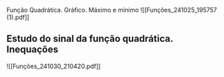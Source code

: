 Função Quadrática. Gráfico. Máximo e mínimo
![[Funções_241025_195757 (1).pdf]]

## Estudo do sinal da função quadrática. Inequações
![[Funções_241030_210420.pdf]]